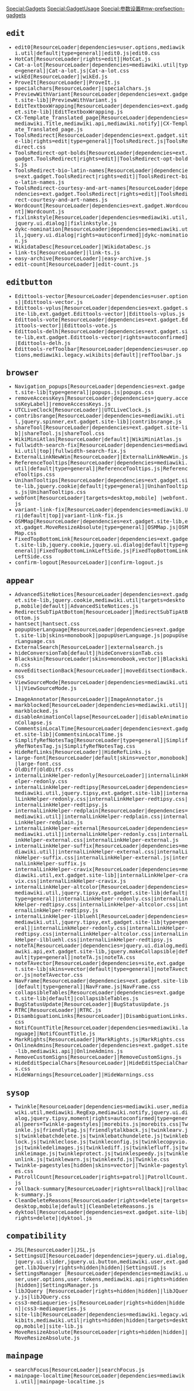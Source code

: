 [Special:Gadgets](../Page/Special:Gadgets.md "wikilink")
[Special:GadgetUsage](../Page/Special:GadgetUsage.md "wikilink")
[Special:参数设置\#mw-prefsection-gadgets](../Page/Special:参数设置#mw-prefsection-gadgets.md "wikilink")

<div style='font-family:monospace; word-break:break-all;'>

## edit

  - edit0\[ResourceLoader|dependencies=user.options,mediawiki.util|default|type=general\]|edit0.js|edit0.css
  - HotCat\[ResourceLoader|rights=edit\]|HotCat.js
  - Cat-a-lot\[ResourceLoader|dependencies=mediawiki.util|type=general\]|Cat-a-lot.js|Cat-a-lot.css
  - wikEd\[ResourceLoader\]|wikEd.js
  - ProveIt\[ResourceLoader\]|ProveIt.js
  - specialchars\[ResourceLoader\]|specialchars.js
  - PreviewWithVariant\[ResourceLoader|dependencies=ext.gadget.site-lib\]|PreviewWithVariant.js
  - EditTextboxWrapping\[ResourceLoader|dependencies=ext.gadget.site-lib\]|EditTextboxWrapping.js
  - CX-Template_Translated_page\[ResourceLoader|dependencies=mediawiki.Title,mediawiki.api,mediawiki.notify\]|CX-Template_Translated_page.js
  - ToolsRedirect\[ResourceLoader|dependencies=ext.gadget.site-lib|rights=edit|type=general\]|ToolsRedirect.js|ToolsRedirect.css
  - ToolsRedirect-opt-bolds\[ResourceLoader|dependencies=ext.gadget.ToolsRedirect|rights=edit\]|ToolsRedirect-opt-bolds.js
  - ToolsRedirect-bio-latin-names\[ResourceLoader|dependencies=ext.gadget.ToolsRedirect|rights=edit\]|ToolsRedirect-bio-latin-names.js
  - ToolsRedirect-courtesy-and-art-names\[ResourceLoader|dependencies=ext.gadget.ToolsRedirect|rights=edit\]|ToolsRedirect-courtesy-and-art-names.js
  - Wordcount\[ResourceLoader|dependencies=ext.gadget.Wordcount\]|Wordcount.js
  - fixlinkstyle\[ResourceLoader|dependencies=mediawiki.util,jquery.ui.dialog\]|fixlinkstyle.js
  - dykc-nomination\[ResourceLoader|dependencies=mediawiki.util,jquery.ui.dialog|rights=autoconfirmed\]|dykc-nomination.js
  - WikidataDesc\[ResourceLoader\]|WikidataDesc.js
  - link-ts\[ResourceLoader\]|link-ts.js
  - easy-archive\[ResourceLoader\]|easy-archive.js
  - edit-count\[ResourceLoader\]|edit-count.js

## editbutton

  - Edittools-vector\[ResourceLoader|dependencies=user.options\]|Edittools-vector.js
  - Edittools-vplus\[ResourceLoader|dependencies=ext.gadget.site-lib,ext.gadget.Edittools-vector\]|Edittools-vplus.js
  - Edittools-vote\[ResourceLoader|dependencies=ext.gadget.Edittools-vector\]|Edittools-vote.js
  - Edittools-delh\[ResourceLoader|dependencies=ext.gadget.site-lib,ext.gadget.Edittools-vector|rights=autoconfirmed\]|Edittools-delh.js
  - Edittools-refToolbar\[ResourceLoader|dependencies=user.options,mediawiki.legacy.wikibits|default\]|refToolbar.js

## browser

  - Navigation_popups\[ResourceLoader|dependencies=ext.gadget.site-lib|type=general\]|popups.js|popups.css
  - removeAccessKeys\[ResourceLoader|dependencies=jquery.accessKeyLabel\]|removeAccessKeys.js
  - UTCLiveClock\[ResourceLoader\]|UTCLiveClock.js
  - contribsrange\[ResourceLoader|dependencies=mediawiki.util,jquery.spinner,ext.gadget.site-lib\]|contribsrange.js
  - shareTool\[ResourceLoader|dependencies=ext.gadget.site-lib\]|shareTool.js|shareTool.css
  - WikiMiniAtlas\[ResourceLoader|default\]|WikiMiniAtlas.js
  - fullwidth-search-fix\[ResourceLoader|dependencies=mediawiki.util|top\]|fullwidth-search-fix.js
  - ExternalLinkNewWin\[ResourceLoader\]|ExternalLinkNewWin.js
  - ReferenceTooltips\[ResourceLoader|dependencies=mediawiki.util|default|type=general\]|ReferenceTooltips.js|ReferenceTooltips.css
  - UnihanTooltips\[ResourceLoader|dependencies=ext.gadget.site-lib,jquery.cookie|default|type=general\]|UnihanTooltips.js|UnihanTooltips.css
  - webfont\[ResourceLoader|targets=desktop,mobile\] |webfont.js
  - variant-link-fix\[ResourceLoader|dependencies=mediawiki.Uri|default|top\]|variant-link-fix.js
  - OSMMap\[ResourceLoader|dependencies=ext.gadget.site-lib,ext.gadget.MoveResizeAbsolute|type=general\]|OSMMap.js|OSMMap.css
  - FixedTopBottomLink\[ResourceLoader|dependencies=ext.gadget.site-lib,jquery.cookie,jquery.ui.dialog|default|type=general\]|FixedTopBottomLinkLeftSide.js|FixedTopBottomLinkLeftSide.css
  - confirm-logout\[ResourceLoader\]|confirm-logout.js

## appear

  - AdvancedSiteNotices\[ResourceLoader|dependencies=ext.gadget.site-lib,jquery.cookie,mediawiki.util|targets=desktop,mobile|default\]|AdvancedSiteNotices.js
  - RedirectSubTipAtBottom\[ResourceLoader\]|RedirectSubTipAtBottom.js
  - hantsect|hantsect.css
  - popupUserLanguage\[ResourceLoader|dependencies=ext.gadget.site-lib|skins=monobook\]|popupUserLanguage.js|popupUserLanguage.css
  - ExternalSearch\[ResourceLoader\]|externalsearch.js
  - hideConversionTab\[default\]|hideConversionTab.css
  - Blackskin\[ResourceLoader|skins=monobook,vector\]|Blackskin.css
  - moveEditsectionBack\[ResourceLoader\]|moveEditsectionBack.css
  - ViewSourceMode\[ResourceLoader|dependencies=mediawiki.util\]|ViewSourceMode.js

<!-- end list -->

  - ImageAnnotator\[ResourceLoader\]|ImageAnnotator.js
  - markblocked\[ResourceLoader|dependencies=mediawiki.util\]|markblocked.js
  - disableAnimationCollapse\[ResourceLoader\]|disableAnimationCollapse.js
  - CommentsinLocalTime\[ResourceLoader|dependencies=ext.gadget.site-lib\]|CommentsinLocalTime.js
  - SimplifyRefNotesTag\[ResourceLoader|type=general\]|SimplifyRefNotesTag.js|SimplifyRefNotesTag.css
  - HideRefLinks\[ResourceLoader\]|HideRefLinks.js
  - large-font\[ResourceLoader|default|skins=vector,monobook\]|large-font.css
  - OldDiff|OldDiff.css
  - internalLinkHelper-redonly\[ResourceLoader\]|internalLinkHelper-redonly.css
  - internalLinkHelper-redtipsy\[ResourceLoader|dependencies=mediawiki.util,jquery.tipsy,ext.gadget.site-lib\]|internalLinkHelper-redonly.css|internalLinkHelper-redtipsy.css|internalLinkHelper-redtipsy.js
  - internalLinkHelper-redplain\[ResourceLoader|dependencies=mediawiki.util\]|internalLinkHelper-redplain.css|internalLinkHelper-redplain.js
  - internalLinkHelper-external\[ResourceLoader|dependencies=mediawiki.util\]|internalLinkHelper-redonly.css|internalLinkHelper-external.css|internalLinkHelper-external.js
  - internalLinkHelper-suffix\[ResourceLoader|dependencies=mediawiki.util\]|internalLinkHelper-external.css|internalLinkHelper-suffix.css|internalLinkHelper-external.js|internalLinkHelper-suffix.js
  - internalLinkHelper-cravix\[ResourceLoader|dependencies=mediawiki.util,ext.gadget.site-lib\]|internalLinkHelper-cravix.css|internalLinkHelper-cravix.js
  - internalLinkHelper-altcolor\[ResourceLoader|dependencies=mediawiki.util,jquery.tipsy,ext.gadget.site-lib|default|type=general\]|internalLinkHelper-redonly.css|internalLinkHelper-redtipsy.css|internalLinkHelper-altcolor.css|internalLinkHelper-redtipsy.js
  - internalLinkHelper-ilbluehl\[ResourceLoader|dependencies=mediawiki.util,jquery.tipsy,ext.gadget.site-lib|type=general\]|internalLinkHelper-redonly.css|internalLinkHelper-redtipsy.css|internalLinkHelper-altcolor.css|internalLinkHelper-ilbluehl.css|internalLinkHelper-redtipsy.js
  - noteTA\[ResourceLoader|dependencies=jquery.ui.dialog,mediawiki.api,ext.gadget.site-lib,jquery.makeCollapsible|default|type=general\]|noteTA.js|noteTA.css
  - noteTAvector\[ResourceLoader|dependencies=site,ext.gadget.site-lib|skins=vector|default|type=general\]|noteTAvector.js|noteTAvector.css
  - NavFrame\[ResourceLoader|dependencies=ext.gadget.site-lib|default|type=general\]|NavFrame.js|NavFrame.css
  - collapsibleTables\[ResourceLoader|dependencies=ext.gadget.site-lib|default\]|collapsibleTables.js
  - BugStatusUpdate\[ResourceLoader\]|BugStatusUpdate.js
  - RTRC\[ResourceLoader\]|RTRC.js
  - DisambiguationLinks\[ResourceLoader\]|DisambiguationLinks.css
  - NotifCountTitle\[ResourceLoader|dependencies=mediawiki.language\]|NotifCountTitle.js
  - MarkRights\[ResourceLoader\]|MarkRights.js|MarkRights.css
  - OnlineAdmins\[ResourceLoader|dependencies=ext.gadget.site-lib,mediawiki.api\]|OnlineAdmins.js
  - RemoveCustomSigns\[ResourceLoader\]|RemoveCustomSigns.js
  - HideEditSpecialChars\[ResourceLoader\]|HideEditSpecialChars.css
  - HideWarnings\[ResourceLoader\]|HideWarnings.css

## sysop

  - Twinkle\[ResourceLoader|dependencies=mediawiki.user,mediawiki.util,mediawiki.RegExp,mediawiki.notify,jquery.ui.dialog,jquery.tipsy,moment|rights=autoconfirmed|type=general|peers=Twinkle-pagestyles\]|morebits.js|morebits.css|Twinkle.js|friendlytag.js|friendlytalkback.js|twinklearv.js|twinklebatchdelete.js|twinklebatchundelete.js|twinkleblock.js|twinkleclose.js|twinkleconfig.js|twinklecopyvio.js|twinkledelimages.js|twinklediff.js|twinklefluff.js|twinkleimage.js|twinkleprotect.js|twinklespeedy.js|twinkleunlink.js|twinklewarn.js|twinklexfd.js|Twinkle.css
  - Twinkle-pagestyles\[hidden|skins=vector\]|Twinkle-pagestyles.css
  - PatrollCount\[ResourceLoader|rights=patrol\]|PatrollCount.js
  - rollback-summary\[ResourceLoader|rights=rollback\]|rollback-summary.js
  - CleanDeleteReasons\[ResourceLoader|rights=delete|targets=desktop,mobile|default\]|CleanDeleteReasons.js
  - dyktool\[ResourceLoader|dependencies=ext.gadget.site-lib|rights=delete\]|dyktool.js

## compatibility

  - JSL\[ResourceLoader\]|JSL.js
  - SettingsUI\[ResourceLoader|dependencies=jquery.ui.dialog,jquery.ui.slider,jquery.ui.button,mediawiki.user,ext.gadget.libJQuery|rights=hidden|hidden\]|SettingsUI.js
  - SettingsManager
    \[ResourceLoader|dependencies=mediawiki.user,user.options,user.tokens,mediawiki.api|rights=hidden|hidden\]|SettingsManager.js
  - libJQuery
    \[ResourceLoader|rights=hidden|hidden\]|libJQuery.js|libJQuery.css
  - css3-mediaqueries-js\[ResourceLoader|rights=hidden|hidden\]|css3-mediaqueries.js
  - site-lib\[ResourceLoader|dependencies=mediawiki.legacy.wikibits,mediawiki.util|rights=hidden|hidden|targets=desktop,mobile\]|site-lib.js
  - MoveResizeAbsolute\[ResourceLoader|rights=hidden|hidden\]|MoveResizeAbsolute.js

## mainpage

  - searchFocus\[ResourceLoader\]|searchFocus.js
  - mainpage-localtime\[ResourceLoader|dependencies=mediawiki.util\]|mainpage-localtime.js

</div>